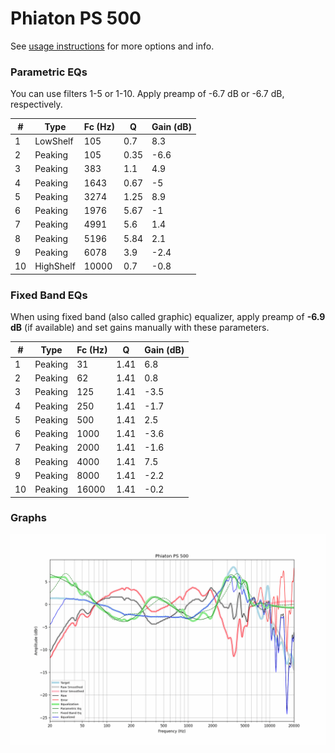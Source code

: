 # Phiaton PS 500
See [usage instructions](https://github.com/jaakkopasanen/AutoEq#usage) for more options and info.

### Parametric EQs
You can use filters 1-5 or 1-10. Apply preamp of -6.7 dB or -6.7 dB, respectively.

|   # | Type      |   Fc (Hz) |    Q |   Gain (dB) |
|-----|-----------|-----------|------|-------------|
|   1 | LowShelf  |       105 | 0.7  |         8.3 |
|   2 | Peaking   |       105 | 0.35 |        -6.6 |
|   3 | Peaking   |       383 | 1.1  |         4.9 |
|   4 | Peaking   |      1643 | 0.67 |        -5   |
|   5 | Peaking   |      3274 | 1.25 |         8.9 |
|   6 | Peaking   |      1976 | 5.67 |        -1   |
|   7 | Peaking   |      4991 | 5.6  |         1.4 |
|   8 | Peaking   |      5196 | 5.84 |         2.1 |
|   9 | Peaking   |      6078 | 3.9  |        -2.4 |
|  10 | HighShelf |     10000 | 0.7  |        -0.8 |

### Fixed Band EQs
When using fixed band (also called graphic) equalizer, apply preamp of **-6.9 dB** (if available) and set gains manually with these parameters.

|   # | Type    |   Fc (Hz) |    Q |   Gain (dB) |
|-----|---------|-----------|------|-------------|
|   1 | Peaking |        31 | 1.41 |         6.8 |
|   2 | Peaking |        62 | 1.41 |         0.8 |
|   3 | Peaking |       125 | 1.41 |        -3.5 |
|   4 | Peaking |       250 | 1.41 |        -1.7 |
|   5 | Peaking |       500 | 1.41 |         2.5 |
|   6 | Peaking |      1000 | 1.41 |        -3.6 |
|   7 | Peaking |      2000 | 1.41 |        -1.6 |
|   8 | Peaking |      4000 | 1.41 |         7.5 |
|   9 | Peaking |      8000 | 1.41 |        -2.2 |
|  10 | Peaking |     16000 | 1.41 |        -0.2 |

### Graphs
![](./Phiaton%20PS%20500.png)
